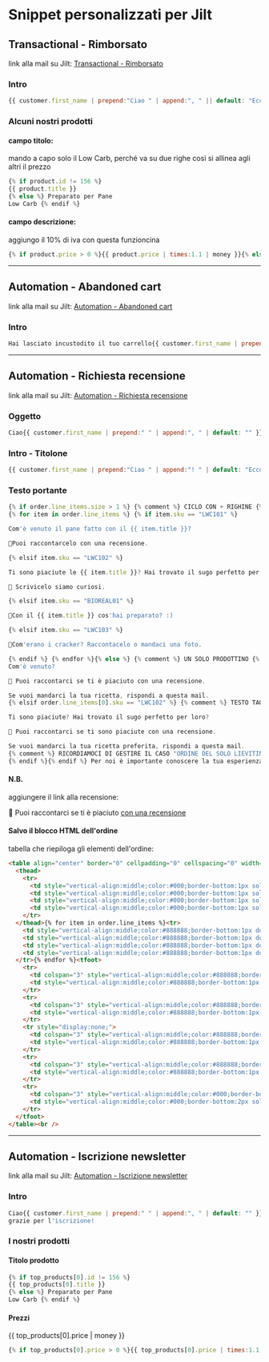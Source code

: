 # Snippet personalizzati per Jilt
## Transactional - Rimborsato 
link alla mail su Jilt: [Transactional - Rimborsato](https://app.jilt.com/shops/38254/campaigns/112991/emails/214239)

### Intro
```javascript
{{ customer.first_name | prepend:"Ciao " | append:", " || default: "Eccoci" }}abbiamo disposto il rimborso per l'ordine {{ order.formatted_number }}. Qui sotto i dati dell'ordine.
```
### Alcuni nostri prodotti
#### campo titolo:
mando a capo solo il Low Carb, perché va su due righe così si allinea agli altri il prezzo

```javascript
{% if product.id != 156 %} 
{{ product.title }} 
{% else %} Preparato per Pane 
Low Carb {% endif %}
```
#### campo descrizione:
aggiungo il 10% di iva con questa funzioncina

```javascript
{% if product.price > 0 %}{{ product.price | times:1.1 | money }}{% else %}in arrivo!{% endif %}
```
---
## Automation - Abandoned cart
link alla mail su Jilt: [Automation - Abandoned cart](https://app.jilt.com/shops/38254/campaigns/114136/emails/216011?campaignType=automation)

### Intro
```javascript
Hai lasciato incustodito il tuo carrello{{ customer.first_name | prepend:"&nbsp;" | append:"&quest;" | default:"&nbsp;" }}
```
---
## Automation - Richiesta recensione
link alla mail su Jilt: [Automation - Richiesta recensione](https://app.jilt.com/shops/38254/campaigns/113000/emails/214373?campaignType=automation)

### Oggetto
```javascript
Ciao{{ customer.first_name | prepend:" " | append:", " | default: "" }}che ne pensi {% if order.line_items[0].sku != "LWC102" %}del {% else %}delle {% endif %}{{ order.line_items[0].title }} Spiga Home? 
```

### Intro - Titolone
```javascript
{{ customer.first_name | prepend:"Ciao " | append:"! " | default: "Eccoci" }}
```

### Testo portante
```javascript
{% if order.line_items.size > 1 %} {% comment %} CICLO CON + RIGHINE {% endcomment %} Hai ordinato alcuni nostri prodotti ormai da un po’ di tempo e siamo curiosi di sapere com’è andata!
{% for item in order.line_items %} {% if item.sku == "LWC101" %}

Com'è venuto il pane fatto con il {{ item.title }}?

🍞Puoi raccontarcelo con una recensione.

{% elsif item.sku == "LWC102" %}

Ti sono piaciute le {{ item.title }}? Hai trovato il sugo perfetto per loro?

🍝 Scrivicelo siamo curiosi.

{% elsif item.sku == "BIOREAL01" %}

🥧Con il {{ item.title }} cos'hai preparato? :)

{% elsif item.sku == "LWC103" %}

💌Com'erano i cracker? Raccontacelo o mandaci una foto.

{% endif %} {% endfor %}{% else %} {% comment %} UN SOLO PRODOTTINO {% endcomment %} {% if order.line_items[0].sku == "LWC101" %} {% comment %} TESTO LOWCARBINO {% endcomment %} hai ordinato il nostro {{ order.line_items[0].title }} Spiga Home ormai da un po’ di tempo e siamo curiosi di sapere com’è andata!
Com'è venuto?

💌 Puoi raccontarci se ti è piaciuto con una recensione.

Se vuoi mandarci la tua ricetta, rispondi a questa mail. 
{% elsif order.line_items[0].sku == "LWC102" %} {% comment %} TESTO TAGLIATELLINE {% endcomment %} hai ordinato le nostre {{ order.line_items[0].title }} Spiga Home ormai da un po’ di tempo e siamo curiosi di sapere com’è andata!

Ti sono piaciute? Hai trovato il sugo perfetto per loro?

💌 Puoi raccontarci se ti sono piaciute con una recensione.

Se vuoi mandarci la tua ricetta preferita, rispondi a questa mail.
{% comment %} RICORDIAMOCI DI GESTIRE IL CASO "ORDINE DEL SOLO LIEVITINO" {% endcomment %} 
{% endif %}{% endif %} Per noi è importante conoscere la tua esperienza e la tua creatività può essere d'ispirazione per altre persone.
```

#### N.B.
aggiungere il link alla recensione:

💌 Puoi raccontarci se ti è piaciuto [con una recensione]({{item.product_url}})

#### Salvo il blocco HTML dell'ordine
tabella che riepiloga gli elementi dell'ordine:
```html
<table align="center" border="0" cellpadding="0" cellspacing="0" width="auto" style="border-collapse: collapse;">
  <thead>
    <tr>
      <td style="vertical-align:middle;color:#000;border-bottom:1px solid #000;padding:10px;width:15%;">Prodotto</td>
      <td style="vertical-align:middle;color:#000;border-bottom:1px solid #000;padding:10px;width:50%;"> </td>
      <td style="vertical-align:middle;color:#000;border-bottom:1px solid #000;padding:10px;width:10%;">Qtà</td>
      <td style="vertical-align:middle;color:#000;border-bottom:1px solid #000;padding:10px;width:25%;">Totale</td>
    </tr>
  </thead>{% for item in order.line_items %}<tr>
    <td style="vertical-align:middle;color:#888888;border-bottom:1px dotted #ccc;padding:10px;width:15%;"><img src="{{ item.image }}" width="75%" /></td>
    <td style="vertical-align:middle;color:#888888;border-bottom:1px dotted #ccc;padding:10px;width:50%;">{{ item.title }}</td>
    <td style="vertical-align:middle;color:#888888;border-bottom:1px dotted #ccc;padding:10px;width:10%;">× {{ item.quantity }}</td>
    <td style="vertical-align:middle;color:#888888;border-bottom:1px dotted #ccc;padding:10px;width:25%;">{{ item.line_price | money }}</td>
  </tr>{% endfor %}<tfoot>
    <tr>
      <td colspan="3" style="vertical-align:middle;color:#888888;border-bottom:1px dotted #ccc;padding:10px;">Subtotale:</td>
      <td style="vertical-align:middle;color:#888888;border-bottom:1px dotted #ccc;padding:10px;">{{ order.subtotal_price | money }}</td>
    </tr>
    <tr>
      <td colspan="3" style="vertical-align:middle;color:#888888;border-bottom:1px dotted #ccc;padding:10px;">Imposte:</td>
      <td style="vertical-align:middle;color:#888888;border-bottom:1px dotted #ccc;padding:10px;">{{ order.total_tax | money }}</td>
    </tr>
    <tr style="display:none;">
      <td colspan="3" style="vertical-align:middle;color:#888888;border-bottom:1px dotted #ccc;padding:10px;">Tariffa:</td>
      <td style="vertical-align:middle;color:#888888;border-bottom:1px dotted #ccc;padding:10px;">{{ order.total_fees | money }}</td>
    </tr>
    <tr>
      <td colspan="3" style="vertical-align:middle;color:#888888;border-bottom:1px dotted #ccc;padding:10px;">Spedizione:</td>
      <td style="vertical-align:middle;color:#888888;border-bottom:1px dotted #ccc;padding:10px;">{{ order.total_shipping | money }}</td>
    </tr>
    <tr>
      <td colspan="3" style="vertical-align:middle;color:#000;border-bottom:2px solid #ccc;border-top:2px solid #ccc;padding:10px;">TOTALE:</td>
      <td style="vertical-align:middle;color:#000;border-bottom:2px solid #ccc;border-top:2px solid #ccc;padding:10px;">{{ order.total_price | money }}</td>
    </tr>
  </tfoot>
</table><br />
```

---
## Automation - Iscrizione newsletter 
link alla mail su Jilt: [Automation - Iscrizione newsletter](https://app.jilt.com/shops/38254/campaigns/112225/emails/214261?campaignType=automation)

### Intro
```javascript
Ciao{{ customer.first_name | prepend:" " | append:", " | default: "" }}
grazie per l'iscrizione!
```

### I nostri prodotti
#### Titolo prodotto

```javascript
{% if top_products[0].id != 156 %} 
{{ top_products[0].title }} 
{% else %} Preparato per Pane 
Low Carb {% endif %}
```

#### Prezzi
{{ top_products[0].price | money }}
```javascript
{% if top_products[0].price > 0 %}{{ top_products[0].price | times:1.1 | money }}{% else %}in arrivo!{% endif %}
```